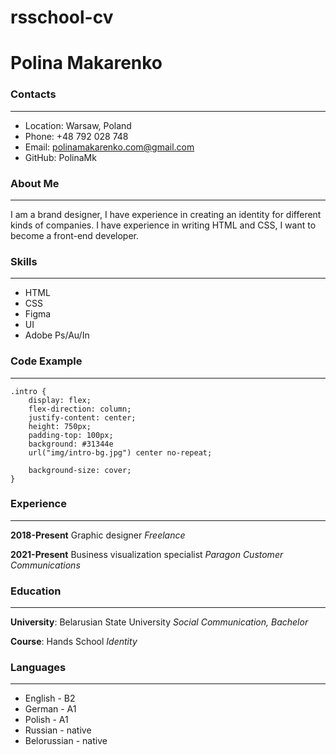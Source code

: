 # rsschool-cv

# Polina Makarenko

### Contacts
---
* Location: Warsaw, Poland
* Phone: +48 792 028 748
* Email: polinamakarenko.com@gmail.com
* GitHub: PolinaMk


### About Me
---
I am a brand designer, I have experience in creating an identity for different kinds of companies. I have experience in writing HTML and CSS, I want to become a front-end developer. 


### Skills
---
* HTML
* CSS
* Figma
* UI
* Adobe Ps/Au/In


### Code Example
---

```
.intro {
    display: flex;
    flex-direction: column;
    justify-content: center;
    height: 750px;
    padding-top: 100px;
    background: #31344e
    url("img/intro-bg.jpg") center no-repeat;

    background-size: cover;
}
```

### Experience
---
__2018-Present__
Graphic designer
*Freelance*

__2021-Present__
Business visualization specialist
*Paragon Customer Communications*


### Education
---
__University__: Belarusian State University
*Social Communication, Bachelor*


__Course__: Hands School
*Identity*


### Languages
---
* English - B2
* German - A1
* Polish - A1
* Russian - native
* Belorussian - native